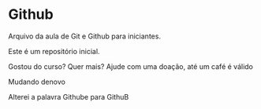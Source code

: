 # Github

Arquivo da aula de Git e Github para iniciantes.

Este é um repositório inicial.

Gostou do curso? Quer mais? Ajude com uma doação, até um café é válido

Mudando denovo

Alterei a palavra Githube para GithuB

